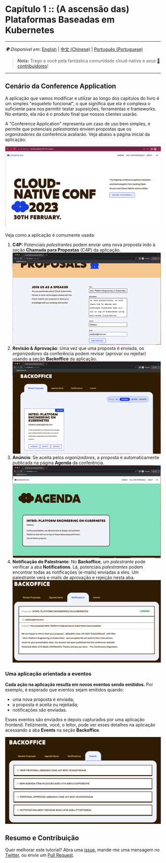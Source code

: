 # Capítulo 1 :: (A ascensão das) Plataformas Baseadas em Kubernetes

---
_🌍 Disponível em_: [English](README.md) | [中文 (Chinese)](README-zh.md) | [Português (Portuguese)](README-pt.md)

> **Nota:** Trago a você pela fantástica comunidade cloud-native e seus [ 🌟 contribuidores](https://github.com/salaboy/platforms-on-k8s/graphs/contributors)!
---

## Cenário da Conference Application

A aplicação que vamos modificar e utilizar ao longo dos capítulos do livro é um simples "esqueleto funcional", o que significa que ela é complexa o suficiente para nos permitir testar suposições, ferramentas e frameworks. No entanto, ela não é o produto final que nossos clientes usarão.

A "Conference Application" representa um caso de uso bem simples, e permite que potenciais _palestrantes_ enviem propostas que os _organizadores_ da conferência avaliarão. Veja abaixo a página inicial da aplicação:

![home](imgs/homepage.png)

Veja como a aplicação é comumente usada:

1. **C4P:** Potenciais _palestrantes_ podem enviar uma nova proposta indo à seção **Chamada para Propostas** (C4P) da aplicação.
   ![proposals](imgs/proposals.png)
2. **Revisão & Aprovação**: Uma vez que uma proposta é enviada, os _organizadores_ da conferência podem revisar (aprovar ou rejeitar) usando a seção **Backoffice** da aplicação.
   ![backoffice](imgs/backoffice.png)
3. **Anúncio**: Se aceita pelos _organizadores_, a proposta é automaticamente publicada na página **Agenda** da conferência.
   ![agenda](imgs/agenda.png)
4. **Notificação do Palestrante**: No **Backoffice**, um _palestrante_ pode verificar a aba **Notifications**. Lá, potenciais _palestrantes_ podem encontrar todas as notificações (e-mails) enviadas a eles. Um palestrante verá e-mails de aprovação e rejeição nesta aba.
   ![notifications](imgs/notifications-backoffice.png)

### Uma aplicação orientada a eventos

**Cada ação na aplicação resulta em novos eventos sendo emitidos.** Por exemplo, é esperado que eventos sejam emitidos quando:
-  uma nova proposta é enviada;
-  a proposta é aceita ou rejeitada;
-  notificações são enviadas.

Esses eventos são enviados e depois capturados por uma aplicação frontend. Felizmente, você, o leitor, pode ver esses detalhes na aplicação acessando a aba **Events** na seção **Backoffice**.

![events](imgs/events-backoffice.png)

## Resumo e Contribuição

Quer melhorar este tutorial? Abra uma [issue](https://github.com/salaboy/platforms-on-k8s/issues/new), mande-me uma mensagem no [Twitter](https://twitter.com/salaboy), ou envie um [Pull Request](https://github.com/salaboy/platforms-on-k8s/compare).
